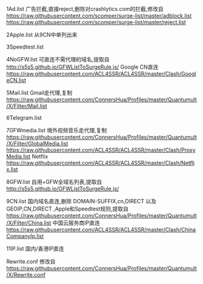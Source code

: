 
1Ad.list 
广告拦截,直接reject,删除对crashlytics.com的拦截,修改自 
https://raw.githubusercontent.com/scomper/surge-list/master/adblock.list
https://raw.githubusercontent.com/scomper/surge-list/master/reject.list

2Apple.list
从9CN中单列出来

3Speedtest.list

4NoGFW.list 
可直连不需代理的域名,提取自 
http://s5s5.github.io/GFWListToSurgeRule.js/
Google CN直连
https://raw.githubusercontent.com/ACL4SSR/ACL4SSR/master/Clash/GoogleCN.list

5Mail.list 
Gmail走代理,复制 
https://raw.githubusercontent.com/ConnersHua/Profiles/master/Quantumult/X/Filter/Mail.list

6Telegram.list 

7GFWmedia.list 
境外视频音乐走代理,复制 
https://raw.githubusercontent.com/ConnersHua/Profiles/master/Quantumult/X/Filter/GlobalMedia.list
https://raw.githubusercontent.com/ACL4SSR/ACL4SSR/master/Clash/ProxyMedia.list
Netflix
https://raw.githubusercontent.com/ACL4SSR/ACL4SSR/master/Clash/Netflix.list

8GFW.list 
自用+GFW全域名列表,提取自 
http://s5s5.github.io/GFWListToSurgeRule.js/

9CN.list 
国内域名直连,删除 DOMAIN-SUFFIX,cn,DIRECT 以及 GEOIP,CN,DIRECT ,Apple和Speedtest规则,提取自 
https://raw.githubusercontent.com/ConnersHua/Profiles/master/Quantumult/X/Filter/China.list
中国云服务商IP直连
https://raw.githubusercontent.com/ACL4SSR/ACL4SSR/master/Clash/ChinaCompanyIp.list

11IP.list 国内/香港IP直连

Rewrite.conf 修改自
https://raw.githubusercontent.com/ConnersHua/Profiles/master/Quantumult/X/Rewrite.conf
